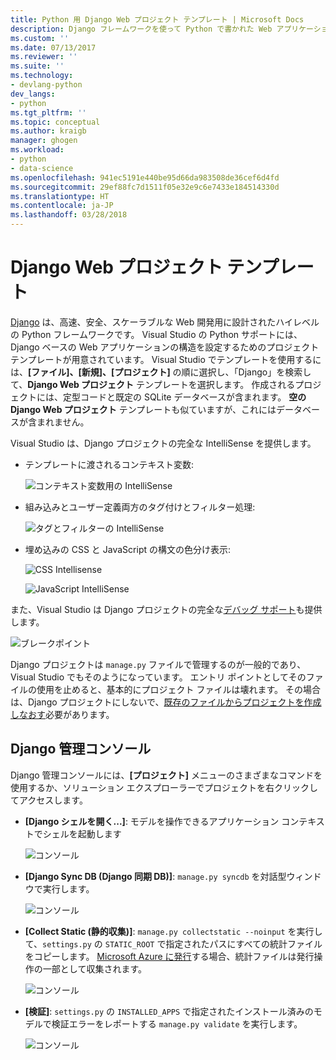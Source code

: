 ```yaml
---
title: Python 用 Django Web プロジェクト テンプレート | Microsoft Docs
description: Django フレームワークを使って Python で書かれた Web アプリケーション用の Visual Studio テンプレートの概要です。
ms.custom: ''
ms.date: 07/13/2017
ms.reviewer: ''
ms.suite: ''
ms.technology:
- devlang-python
dev_langs:
- python
ms.tgt_pltfrm: ''
ms.topic: conceptual
ms.author: kraigb
manager: ghogen
ms.workload:
- python
- data-science
ms.openlocfilehash: 941ec5191e440be95d66da983508de36cef6d4fd
ms.sourcegitcommit: 29ef88fc7d1511f05e32e9c6e7433e184514330d
ms.translationtype: HT
ms.contentlocale: ja-JP
ms.lasthandoff: 03/28/2018
---
```

# <a name="django-web-project-template"></a>Django Web プロジェクト テンプレート

[Django](https://www.djangoproject.com/) は、高速、安全、スケーラブルな Web 開発用に設計されたハイレベルの Python フレームワークです。 Visual Studio の Python サポートには、Django ベースの Web アプリケーションの構造を設定するためのプロジェクト テンプレートが用意されています。 Visual Studio でテンプレートを使用するには、**[ファイル]、[新規]、[プロジェクト]** の順に選択し、「Django」を検索して、**Django Web プロジェクト** テンプレートを選択します。 作成されるプロジェクトには、定型コードと既定の SQLite データベースが含まれます。 **空の Django Web プロジェクト** テンプレートも似ていますが、これにはデータベースが含まれません。

Visual Studio は、Django プロジェクトの完全な IntelliSense を提供します。

- テンプレートに渡されるコンテキスト変数:

    ![コンテキスト変数用の IntelliSense](media/template-django-intellisense.png)

- 組み込みとユーザー定義両方のタグ付けとフィルター処理:

    ![タグとフィルターの IntelliSense](media/template-django-intellisense-filter.png)

- 埋め込みの CSS と JavaScript の構文の色分け表示:

    ![CSS Intellisense](media/template-django-intellisense-css.png)

    ![JavaScript IntelliSense](media/template-django-intellisense-js.png)

また、Visual Studio は Django プロジェクトの完全な[デバッグ サポート](debugging-python-in-visual-studio.md)も提供します。 

![ブレークポイント](media/template-django-debugging.png)

Django プロジェクトは `manage.py` ファイルで管理するのが一般的であり、Visual Studio でもそのようになっています。 エントリ ポイントとしてそのファイルの使用を止めると、基本的にプロジェクト ファイルは壊れます。 その場合は、Django プロジェクトにしないで、[既存のファイルからプロジェクトを作成しなおす](managing-python-projects-in-visual-studio.md#creating-a-project-from-existing-files)必要があります。

## <a name="django-management-console"></a>Django 管理コンソール

Django 管理コンソールには、**[プロジェクト]** メニューのさまざまなコマンドを使用するか、ソリューション エクスプローラーでプロジェクトを右クリックしてアクセスします。

- **[Django シェルを開く...]**: モデルを操作できるアプリケーション コンテキストでシェルを起動します

    ![コンソール](media/template-django-console-shell.png)

- **[Django Sync DB (Django 同期 DB)]**: `manage.py syncdb` を対話型ウィンドウで実行します。

    ![コンソール](media/template-django-console-sync-db.png)

- **[Collect Static (静的収集)]**: `manage.py collectstatic --noinput` を実行して、`settings.py` の `STATIC_ROOT` で指定されたパスにすべての統計ファイルをコピーします。 [Microsoft Azure に発行](python-web-application-project-templates.md#publishing-to-azure-app-service)する場合、統計ファイルは発行操作の一部として収集されます。

    ![コンソール](media/template-django-console-collect-static.png)

- **[検証]**: `settings.py` の `INSTALLED_APPS` で指定されたインストール済みのモデルで検証エラーをレポートする `manage.py validate` を実行します。

    ![コンソール](media/template-django-console-validate.png)